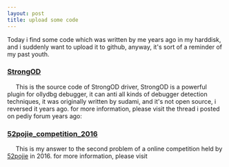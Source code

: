 ```yaml
---
layout: post
title: upload some code
---
```


Today i find some code which was written by me years ago in my harddisk, and i suddenly want to upload it to github, anyway, it's sort of a reminder of my past youth.

### [StrongOD](https://github.com/shellbombs/StrongOD)

&nbsp;&nbsp;&nbsp;&nbsp;&nbsp;This is the source code of StrongOD driver, StrongOD is a powerful plugin for ollydbg debugger, it can anti all kinds of debugger detection techniques, it was originally written by sudami, and it's not open source, i reversed it years ago. for more information, please visit the thread i posted on pediy forum years ago: [](http://bbs.pediy.com/thread-188275.htm)

### [52pojie_competition_2016](https://github.com/shellbombs/52pojie_competition_2016)

&nbsp;&nbsp;&nbsp;&nbsp;&nbsp;This is my answer to the second problem of a online competition held by [52pojie](http://www.52pojie.cn) in 2016. for more information, please visit [](http://bbs.pediy.com/thread-209188.htm)
